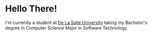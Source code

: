 # Hello There!
I'm currently a student at <a href="dlsu.edu.ph">De La Salle University</a> taking my Bachelor's degree in Computer Science Major in Software Technology.




<!---
HMoneda/HMoneda is a ✨ special ✨ repository because its `README.md` (this file) appears on your GitHub profile.
You can click the Preview link to take a look at your changes.
--->
